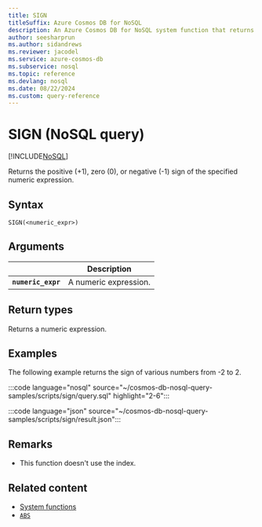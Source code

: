 ```yaml
---
title: SIGN
titleSuffix: Azure Cosmos DB for NoSQL
description: An Azure Cosmos DB for NoSQL system function that returns the sign of the specified number.
author: seesharprun
ms.author: sidandrews
ms.reviewer: jacodel
ms.service: azure-cosmos-db
ms.subservice: nosql
ms.topic: reference
ms.devlang: nosql
ms.date: 08/22/2024
ms.custom: query-reference
---
```


# SIGN (NoSQL query)

[!INCLUDE[NoSQL](../../includes/appliesto-nosql.md)]

Returns the positive (+1), zero (0), or negative (-1) sign of the specified numeric expression.  

## Syntax

```nosql
SIGN(<numeric_expr>)  
```

## Arguments

| | Description |
| --- | --- |
| **`numeric_expr`** | A numeric expression. |

## Return types

Returns a numeric expression.  

## Examples

The following example returns the sign of various numbers from -2 to 2.  

:::code language="nosql" source="~/cosmos-db-nosql-query-samples/scripts/sign/query.sql" highlight="2-6":::

:::code language="json" source="~/cosmos-db-nosql-query-samples/scripts/sign/result.json":::

## Remarks

- This function doesn't use the index.

## Related content

- [System functions](system-functions.yml)
- [`ABS`](abs.md)
